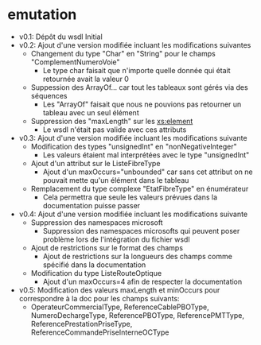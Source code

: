# emutation
- v0.1: Dépôt du wsdl Initial
- v0.2: Ajout d'une version modifiée incluant les modifications suivantes
  - Changement du type "Char" en "String" pour le champs "ComplementNumeroVoie"
     - Le type char faisait que n'importe quelle donnée qui était retournée avait la valeur 0
  - Suppession des ArrayOf... car tout les tableaux sont gérés via des séquences
     - Les "ArrayOf" faisait que nous ne pouvions pas retourner un tableau avec un seul élément
  - Suppression des "maxLength" sur les <xs:element>
     - Le wsdl n'était pas valide avec ces attributs
- v0.3: Ajout d'une version modifiée incluant les modifications suivante
  - Modification des types "unsignedInt" en "nonNegativeInteger" 
     - Les valeurs étaient mal interprétées avec le type "unsignedInt"
  - Ajout d'un attribut sur le ListeFibreType
     - Ajout d'un maxOccurs="unbounded" car sans cet attribut on ne pouvait mette qu'un élément dans le tableau
  - Remplacement du type complexe "EtatFibreType" en énumérateur
     - Cela permettra que seule les valeurs prévues dans la documentation puisse passer
- v0.4: Ajout d'une version modifiée incluant les modifications suivante
  - Suppression des namespaces microsoft
     - Suppression des namespaces microsofts qui peuvent poser problème lors de l'intégration du fichier wsdl
  - Ajout de restrictions sur le format des champs
     - Ajout de restrictions sur la longueurs des champs comme spécifié dans la documentation
  - Modification du type ListeRouteOptique
     - Ajout d'un maxOccurs=4 afin de respecter la documentation
- v0.5: Modification des valeurs maxLength et minOccurs pour correspondre à la doc pour les champs suivants:
  - OperateurCommercialType, ReferenceCablePBOType, NumeroDechargeType, ReferencePBOType, ReferencePMTType, ReferencePrestationPriseType, ReferenceCommandePriseInterneOCType
  
